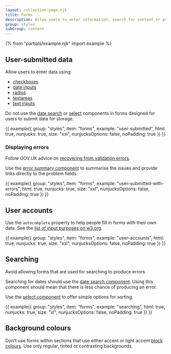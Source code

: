 ```yaml
---
layout: collection-page.njk
title: Forms
description: Allow users to enter information, search for content or perform tasks.
group: styles
subGroup: content
---
```


{% from "partials/example.njk" import example %}

## User-submitted data

Allow users to enter data using:

- [checkboxes](../../components/checkboxes/)
- [date inputs](../../components/date-input)
- [radios](../../components/radios)
- [textareas](../../components/textarea)
- [text inputs](../../components/text-input)

Do not use the [date search](../../components/date-search/) or [select](../../components/select/) components in forms designed for users to submit data for storage.

{{ example({ group: "styles", item: "forms", example: "user-submitted", html: true, nunjucks: true, size: "xxl", nunjucksOptions: false, noPadding: true }) }}

### Displaying errors

Follow GOV.UK advice on [recovering from validation errors](https://design-system.service.gov.uk/patterns/validation/).

Use the [error summary component](../../components/error-summary/) to summarise the issues and provide links directly to the problem fields.

{{ example({ group: "styles", item: "forms", example: "user-submitted-with-errors", html: true, nunjucks: true, size: "xxl", nunjucksOptions: false, noPadding: true }) }}

## User accounts

Use the `autocomplete` property to help people fill in forms with their own data. See the [list of input purposes on w3.org](https://www.w3.org/TR/WCAG21/#input-purposes).

{{ example({ group: "styles", item: "forms", example: "user-accounts", html: true, nunjucks: true, size: "xxl", nunjucksOptions: false, noPadding: true }) }}

## Searching

Avoid allowing forms that are used for searching to produce errors.

Searching for dates should use the [date search component](../../components/date-search/). Using this component should mean that there is less chance of producing an error.

Use the [select component](../../components/select/) to offer simple options for sorting.

{{ example({ group: "styles", item: "forms", example: "searching", html: true, nunjucks: true, size: "xl", nunjucksOptions: false, noPadding: true }) }}

## Background colours

Don't use forms within sections that use either accent or light accent [block colours](../colours/#block-colours). Use only regular, tinted or contrasting backgrounds.
